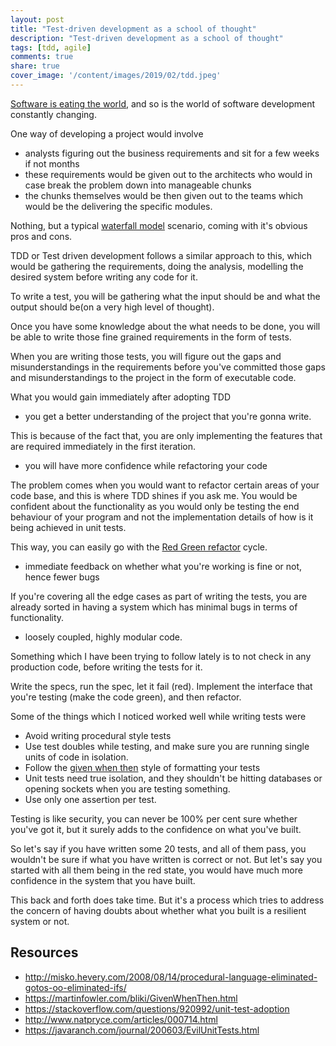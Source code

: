 ```yaml
---
layout: post
title: "Test-driven development as a school of thought"
description: "Test-driven development as a school of thought"
tags: [tdd, agile]
comments: true
share: true
cover_image: '/content/images/2019/02/tdd.jpeg'
---
```


[Software is eating the world](https://www.wsj.com/articles/SB10001424053111903480904576512250915629460), and so is the world of software development constantly changing. 

One way of developing a project would involve
- analysts figuring out the business requirements and sit for a few weeks if not months
- these requirements would be given out to the architects who would in case break the problem down into manageable chunks
- the chunks themselves would be then given out to the teams which would be the delivering the specific modules.

Nothing, but a typical [waterfall model](https://en.wikipedia.org/wiki/Waterfall_model) scenario, coming with it's obvious pros and cons. 

TDD or Test driven development follows a similar approach to this, which would be gathering the requirements, doing the analysis, modelling the desired system before writing any code for it.

To write a test, you will be gathering what the input should be and what the output should be(on a very high level of thought). 

Once you have some knowledge about the what needs to be done, you will be able to write those fine grained requirements in the form of tests. 

When you are writing those tests, you will figure out the gaps and misunderstandings in the requirements before you've committed those gaps and misunderstandings to the project in the form of executable code. 

What you would gain immediately after adopting TDD
- you get a better understanding of the project that you're gonna write.

This is because of the fact that, you are only implementing the features that are required immediately in the first iteration.

- you will have more confidence while refactoring your code

The problem comes when you would want to refactor certain areas of your code base, and this is where TDD shines if you ask me. You would be confident about the functionality as you would only be testing the end behaviour of your program and not the implementation details of how is it being achieved in unit tests.

This way, you can easily go with the [Red Green refactor](https://blog.cleancoder.com/uncle-bob/2014/12/17/TheCyclesOfTDD.html) cycle. 

- immediate feedback on whether what you're working is fine or not, hence fewer bugs

If you're covering all the edge cases as part of writing the tests, you are already sorted in having a system which has minimal bugs in terms of functionality. 

- loosely coupled, highly modular code. 

Something which I have been trying to follow lately is to not check in any production code, before writing the tests for it. 

Write the specs, run the spec, let it fail (red). Implement the interface that you're testing (make the code green), and then refactor. 

Some of the things which I noticed worked well while writing tests were

- Avoid writing procedural style tests
- Use test doubles while testing, and make sure you are running single units of code in isolation.
- Follow the [given when then](https://martinfowler.com/bliki/GivenWhenThen.html) style of formatting your tests
- Unit tests need true isolation, and they shouldn't be hitting databases or opening sockets when you are testing something. 
- Use only one assertion per test. 

Testing is like security, you can never be 100% per cent sure whether you've got it, but it surely adds to the confidence on what you've built.

So let's say if you have written some 20 tests, and all of them pass, you wouldn't be sure if what you have written is correct or not. But let's say you started with all them being in the red state, you would have much more confidence in the system that you have built.

This back and forth does take time. But it's a process which tries to address the concern of having doubts about whether what you built is a resilient system or not.

## Resources 

- http://misko.hevery.com/2008/08/14/procedural-language-eliminated-gotos-oo-eliminated-ifs/
- https://martinfowler.com/bliki/GivenWhenThen.html
- https://stackoverflow.com/questions/920992/unit-test-adoption
- http://www.natpryce.com/articles/000714.html
- https://javaranch.com/journal/200603/EvilUnitTests.html